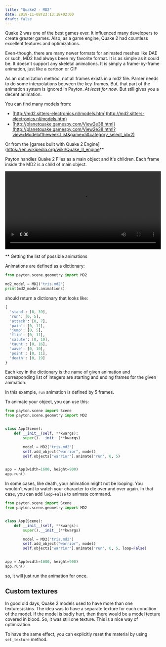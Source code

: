 ```yaml
---
title: "Quake2 - MD2"
date: 2019-11-08T23:13:18+02:00
draft: false
---
```


Quake 2 was one of the best games ever. It influenced many developers to create greater games. Also, as a game engine, Quake 2 had
countless excellent features and optimizations.

Even-though, there are many newer formats for animated meshes like DAE or such, MD2 had always been my favorite format. It is as
simple as it could be. It doesn't support any skeletal animations. It is simply a frame-by-frame animation, just like a cartoon or GIF

As an optimization method, not all frames exists in a md2 file. Parser needs to do some interpolations between the key-frames.
But, that part of the animation system is ignored in Payton. _At least for now_. But still gives you a decent animation.

You can find many models from: 

* [http://md2.sitters-electronics.nl/models.htm](http://md2.sitters-electronics.nl/models.htm)
* [http://planetquake.gamespy.com/View2e38.html](http://planetquake.gamespy.com/View2e38.html?view=Modeloftheweek.List&game=5&category_select_id=2)

Or from the [games built with Quake 2 Engine](https://en.wikipedia.org/wiki/Quake_II_engine**


Payton handles Quake 2 Files as a main object and it's children. Each frame inside the MD2 is a child of main object.

<video controls="controls" width="100%">
  <source type="video/mp4" src="/quake2.mp4"></source>
  <p>Your browser does not support the video element.</p>
</video>

** Getting the list of possible animations

Animations are defined as a dictionary:

```python
from payton.scene.geometry import MD2

md2_model = MD2("tris.md2")
print(md2_model.animations)
```

should return a dictionary that looks like:

```python
{
  'stand': [0, 39],
  'run': [0, 5],
  'attack': [0, 7],
  'pain': [0, 11],
  'jump': [0, 5],
  'flip': [0, 11],
  'salute': [0, 10],
  'taunt': [0, 16],
  'wave': [0, 10],
  'point': [0, 11],
  'death': [0, 19]
}
```

Each key in the dictionary is the name of given animation and corresponding list of integers are starting and ending frames for the given animation.

In this example, `run` animation is defined by 5 frames. 

To animate your object, you can use this:

```python
from payton.scene import Scene
from payton.scene.geometry import MD2


class App(Scene):
    def __init__(self, **kwargs):
        super().__init__(**kwargs)

        model = MD2("tris.md2")
        self.add_object("warrior", model)
        self.objects["warrior"].animate('run', 0, 5)


app = App(width=1600, height=900)
app.run()

```

In some cases, like death, your animation might not be looping. You wouldn't want to watch your character to die over
and over again. In that case, you can add `loop=False` to animate command.

```python
from payton.scene import Scene
from payton.scene.geometry import MD2


class App(Scene):
    def __init__(self, **kwargs):
        super().__init__(**kwargs)

        model = MD2("tris.md2")
        self.add_object("warrior", model)
        self.objects["warrior"].animate('run', 0, 5, loop=False)


app = App(width=1600, height=900)
app.run()

```

so, it will just run the animation for once.

## Custom textures

In good old days, Quake 2 models used to have more than one textures/skins. The idea was to have a separate texture for each condition of the model.
If the model is badly hurt, then there would be a model texture covered in blood. So, it was still one texture. This is a nice way of optimization.

To have the same effect, you can explicitly reset the material by using `set_texture` method.

